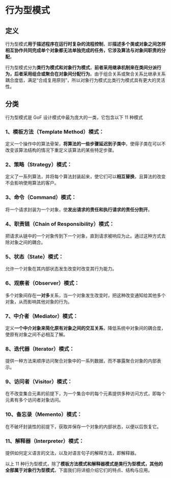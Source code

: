 # 行为型模式


## 定义

行为型模式**用于描述程序在运行时复杂的流程控制**，即**描述多个类或对象之间怎样相互协作共同完成单个对象都无法单独完成的任务，它涉及算法与对象间职责的分配**。

行为型模式分为**类行为模式和对象行为模式**，**前者采用继承机制来在类间分派行为，后者采用组合或聚合在对象间分配行为**。由于组合关系或聚合关系比继承关系耦合度低，满足“合成复用原则”，所以对象行为模式比类行为模式具有更大的灵活性。


## 分类

行为型模式是 GoF 设计模式中最为庞大的一类，它包含以下 11 种模式

### 1、模板方法（Template Method）模式：

定义一个操作中的算法骨架，**将算法的一些步骤延迟到子类中**，使得子类在可以不改变该算法结构的情况下重定义该算法的某些特定步骤。

### 2、策略（Strategy）模式：

定义了一系列算法，并将每个算法封装起来，使它们可以**相互替换**，且算法的改变不会影响使用算法的客户。

### 3、命令（Command）模式：

将一个请求封装为一个对象，使**发出请求的责任和执行请求的责任分割开**。

### 4、职责链（Chain of Responsibility）模式：

把请求从链中的一个对象传到下一个对象，直到请求被响应为止。通过这种方式去除对象之间的耦合。

### 5、状态（State）模式：

允许一个对象在其内部状态发生改变时改变其行为能力。

### 6、观察者（Observer）模式：

多个对象间存在**一对多**关系，当一个对象发生改变时，把这种改变通知给其他多个对象，从而影响其他对象的行为。

### 7、中介者（Mediator）模式：

定义**一个中介对象来简化原有对象之间的交互关系**，降低系统中对象间的耦合度，使原有对象之间不必相互了解。

### 8、迭代器（Iterator）模式：

提供一种方法来顺序访问聚合对象中的一系列数据，而不暴露聚合对象的内部表示。

### 9、访问者（Visitor）模式：

在不改变集合元素的前提下，为一个集合中的每个元素提供多种访问方式，即每个元素有多个访问者对象访问。

### 10、备忘录（Memento）模式：

在不破坏封装性的前提下，获取并保存一个对象的内部状态，以便以后恢复它。

### 11、解释器（Interpreter）模式：

提供如何定义语言的文法，以及对语言句子的解释方法，即解释器。


以上 11 种行为型模式，除了**模板方法模式和解释器模式是类行为型模式，其他的全部属于对象行为型模式**，下面我们将详细介绍它们的特点、结构与应用。